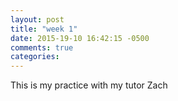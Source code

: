 ```yaml
---
layout: post
title: "week 1"
date: 2015-19-10 16:42:15 -0500
comments: true
categories: 
---
```



  This is my practice with my tutor Zach 